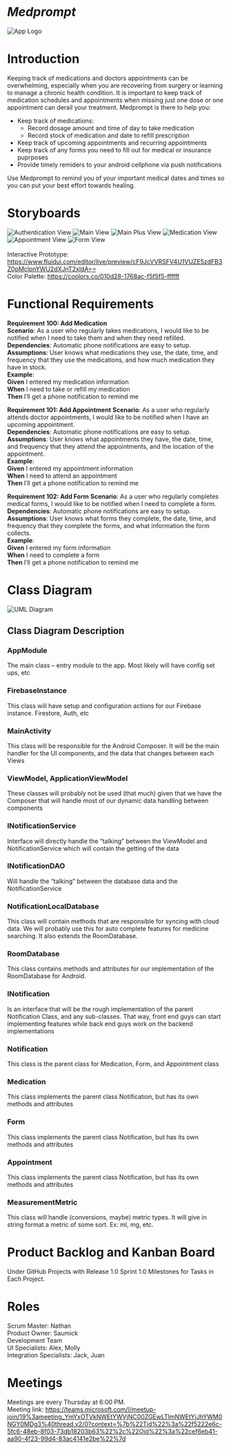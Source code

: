 # *Medprompt*
![App Logo](https://github.com/nathan-wick/IT3048C-FinalProject/blob/main/Prototype/Images/App%20Logo.png?raw=true) <br />

# Introduction
Keeping track of medications and doctors appointments can be overwhelming, especially when you are recovering from surgery or learning to manage a chronic health condition. It is important to keep track of medication schedules and appointments when missing just one dose or one appointment can derail your treatment. Medprompt is there to help you: <br />
* Keep track of medications:
  * Record dosage amount and time of day to take medication
  * Record stock of medication and date to refill prescription
* Keep track of upcoming appointments and recurring appointments
* Keep track of any forms you need to fill out for medical or insurance puprposes
* Provide timely remiders to your android cellphone via push notifications <br />


Use Medprompt to remind you of your important medical dates and times so you can put your best effort towards healing.

# Storyboards
![Authentication View](https://github.com/nathan-wick/IT3048C-FinalProject/blob/8bcf4212df14883937bfe9e9d68ab2acae68426e/Prototype/Images/AuthView.png?raw=true)
![Main View](https://github.com/nathan-wick/IT3048C-FinalProject/blob/8bcf4212df14883937bfe9e9d68ab2acae68426e/Prototype/Images/MainView.png?raw=true)
![Main Plus View](https://github.com/nathan-wick/IT3048C-FinalProject/blob/8bcf4212df14883937bfe9e9d68ab2acae68426e/Prototype/Images/MainPlusView.png?raw=true)
![Medication View](https://github.com/nathan-wick/IT3048C-FinalProject/blob/8bcf4212df14883937bfe9e9d68ab2acae68426e/Prototype/Images/MedicationView.png?raw=true)
![Appointment View](https://github.com/nathan-wick/IT3048C-FinalProject/blob/8bcf4212df14883937bfe9e9d68ab2acae68426e/Prototype/Images/AppointmentView.png?raw=true)
![Form View](https://github.com/nathan-wick/IT3048C-FinalProject/blob/8bcf4212df14883937bfe9e9d68ab2acae68426e/Prototype/Images/FormView.png?raw=true) <br />
<br />
Interactive Prototype: https://www.fluidui.com/editor/live/preview/cF9JcVVRSFV4U1VUZE5zdFB3Z0pMclpnYWU2dXJnT2xldA== <br />
Color Palette: https://coolors.co/010d28-1768ac-f5f5f5-ffffff
# Functional Requirements
**Requirement 100: Add Medication**<br />
**Scenario**: As a user who regularly takes medications, I would like to be notified when I need to take them and when they need refilled.<br />
**Dependencies**: Automatic phone notifications are easy to setup.<br />
**Assumptions**: User knows what medications they use, the date, time, and frequency that they use the medications, and how much medication they have in stock.<br />
**Example**:<br />
**Given** I entered my medication information<br />
**When** I need to take or refill my medication<br />
**Then** I’ll get a phone notification to remind me<br />

**Requirement 101: Add Appointment**
**Scenario**: As a user who regularly attends doctor appointments, I would like to be notified when I have an upcoming appointment.<br />
**Dependencies**: Automatic phone notifications are easy to setup.<br />
**Assumptions**: User knows what appointments they have, the date, time, and frequency that they attend the appointments, and the location of the appointment.<br />
**Example**:<br />
**Given** I entered my appointment information<br />
**When** I need to attend an appointment<br />
**Then** I’ll get a phone notification to remind me<br />

**Requirement 102: Add Form**
**Scenario**: As a user who regularly completes medical forms, I would like to be notified when I need to complete a form.<br />
**Dependencies**: Automatic phone notifications are easy to setup.<br />
**Assumptions**: User knows what forms they complete, the date, time, and frequency that they complete the forms, and what information the form collects.<br />
**Example**:<br />
**Given** I entered my form information<br />
**When** I need to complete a form<br />
**Then** I’ll get a phone notification to remind me<br />

# Class Diagram
![UML Diagram](https://github.com/nathan-wick/IT3048C-FinalProject/blob/f6bd3c874fb91edc2055ce7c100431128c15eecf/Prototype/Images/MedPrompt.drawio.png?raw=true)
## Class Diagram Description
### AppModule
The main class – entry module to the app. Most likely will have config set ups, etc

### FirebaseInstance
This class will have setup and configuration actions for our Firebase instance. Firestore, Auth, etc

### MainActivity
This class will be responsible for the Android Composer. It will be the main handler for the UI components, and the data that changes between each Views

### ViewModel, ApplicationViewModel
These classes will probably not be used (that much) given that we have the Composer that will handle most of our dynamic data handling between components

### INotificationService
Interface will directly handle the “talking” between the ViewModel and NotificationService which will contain the getting of the data

### INotificationDAO
Will handle the “talking” between the database data and the NotificationService

### NotificationLocalDatabase
This class will contain methods that are responsible for syncing with cloud data. We will probably use this for auto complete features for medicine searching. It also extends the RoomDatabase.

### RoomDatabase
This class contains methods and attributes for our implementation of the RoomDatabase for Android.

### INotification
Is an interface that will be the rough implementation of the parent Notification Class, and any sub-classes. That way, front end guys can start implementing features while back end guys work on the backend implementations

### Notification
This class is the parent class for Medication, Form, and Appointment class

### Medication
This class implements the parent class Notification, but has its own methods and attributes

### Form
This class implements the parent class Notification, but has its own methods and attributes

### Appointment
This class implements the parent class Notification, but has its own methods and attributes

### MeasurementMetric
This class will handle (conversions, maybe) metric types. It will give in string format a metric of some sort. Ex: ml, mg, etc.

# Product Backlog and Kanban Board
Under GitHub Projects with Release 1.0 Sprint 1.0 Milestones for Tasks in Each Project.


# Roles
Scrum Master: Nathan <br />
Product Owner: Saumick <br />
Development Team <br />
 UI Specialists: Alex, Molly <br />
 Integration Specialists: Jack, Juan <br />

# Meetings
Meetings are every Thursday at 6:00 PM. <br /> Meeting link: https://teams.microsoft.com/l/meetup-join/19%3ameeting_YmYxOTVkNWEtYWVjNC00ZGEwLTlmNWEtYjJhYWM0NGY0MDg3%40thread.v2/0?context=%7b%22Tid%22%3a%22f5222e6c-5fc6-48eb-8f03-73db18203b63%22%2c%22Oid%22%3a%22cef6eb41-aa90-4f23-99d4-83ac4141e2be%22%7d
